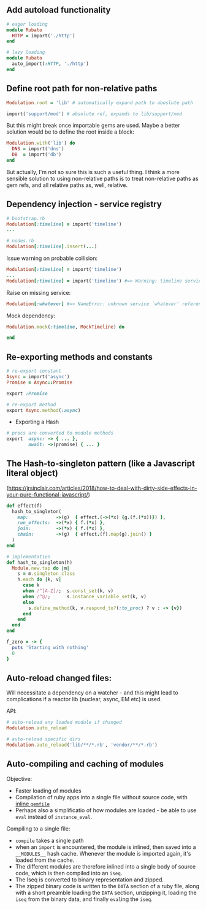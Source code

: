 ## Add autoload functionality

```ruby
# eager loading
module Rubato
  HTTP = import('./http')
end

# lazy loading
module Rubato
  auto_import(:HTTP, './http')
end
```

## Define root path for non-relative paths

```ruby
Modulation.root = 'lib' # automatically expand path to aboslute path

import('support/mod') # absolute ref, expands to lib/support/mod
```

But this might break once importable gems are used. Maybe a better solution
would be to define the root inside a block:

```ruby
Modulation.with('lib') do
  DNS = import('dns')
  DB  = import('db')
end
```

But actually, I'm not so sure this is such a useful thing. I think a more
sensible solution to using non-relative paths is to treat non-relative paths as
gem refs, and all relative paths as, well, relative.

## Dependency injection - service registry

```ruby
# bootstrap.rb
Modulation[:timeline] = import('timeline')
...

# nodes.rb
Modulation[:timeline].insert(...)
```

Issue warning on probable collision:

```ruby
Modulation[:timeline] = import('timeline')
...
Modulation[:timeline] = import('timeline') #=> Warning: timeline service already set
```

Raise on missing service:

```ruby
Modulation[:whatever] #=> NameError: unknown service `whatever' referenced
```

Mock dependency:

```ruby
Modulation.mock(:timeline, MockTimeline) do

end
```

## Re-exporting methods and constants

```ruby
# re-export constant
Async = import('async')
Promise = Async::Promise

export :Promise

# re-export method
export Async.method(:async)
```

* Exporting a Hash

```ruby
# procs are converted to module methods
export  async: -> { ... },
        await: ->(promise) { ... }
```

## The Hash-to-singleton pattern (like a Javascript literal object)
(https://jrsinclair.com/articles/2018/how-to-deal-with-dirty-side-effects-in-your-pure-functional-javascript/)

```ruby
def effect(f)
  hash_to_singleton(
    map:          ->(g)  { effect.(->(*x) {g.(f.(*x))}) },
    run_effects:  ->(*x) { f.(*x) },
    join:         ->(*x) { f.(*x) },
    chain:        ->(g)  { effect.(f).map(g).join() }
  )
end

# implementation
def hash_to_singleton(h)
  Module.new.tap do |m|
    s = m.singleton_class
    h.each do |k, v|
      case k
      when /^[A-Z]/;  s.const_set(k, v)
      when /^@/;      s.instance_variable_set(k, v)
      else
        s.define_method(k, v.respond_to?(:to_proc) ? v : -> {v})
      end
    end
  end
end

f_zero = -> {
  puts 'Starting with nothing'
  0
}
```

## Auto-reload changed files:

Will necessitate a dependency on a watcher - and this might lead to
complications if a reactor lib (nuclear, async, EM etc) is used.

API:

```ruby
# auto-reload any loaded module if changed
Modulation.auto_reload

# auto-reload specific dirs
Modulation.auto_reload('lib/**/*.rb', 'vendor/**/*.rb')
```

## Auto-compiling and caching of modules

Objective:

- Faster loading of modules
- Compilation of ruby apps into a single file without source code, with [inline `gemfile`](https://bundler.io/v1.17/guides/bundler_in_a_single_file_ruby_script.html)
- Perhaps also a simplificatio of how modules are loaded - be able to use `eval`
  instead of `instance_eval`.
  
Compiling to a single file:

- `compile` takes a single path
- when an `import` is encountered, the module is inlined, then saved into a
  `__MODULES__` hash cache. Whenever the module is imported again, it's loaded 
  from the cache.
- The different modules are therefore inlined into a single body of source code,
  which is then compiled into an `iseq`.
- The Iseq is converted to binary representation and zipped.
- The zipped binary code is written to the `DATA` section of a ruby file, along
  with a short preamble loading the `DATA` section, unzipping it, loading the
  `iseq` from the binary data, and finally `eval`ing the `iseq`.